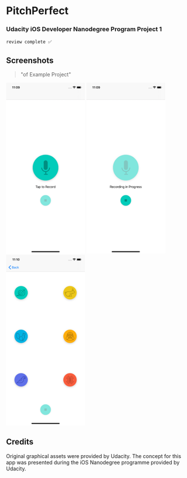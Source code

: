# PitchPerfect

### Udacity iOS Developer Nanodegree Program Project 1

```Swift
review complete ✅
```

 ## Screenshots
 > "of Example Project"
 <p float="left">
 <img src ="PitchPerfect/Assets/1.png" width = "215"  />
 <img src ="PitchPerfect/Assets/2.png" width = "215"  /> 
 <img src ="PitchPerfect/Assets/3.png" width = "215"  />      
 </p>



## Credits
Original graphical assets were provided by Udacity.
The concept for this app was presented during the iOS Nanodegree programme provided by Udacity.
